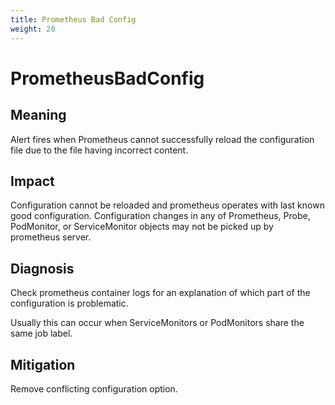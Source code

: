```yaml
---
title: Prometheus Bad Config
weight: 20
---
```


# PrometheusBadConfig

## Meaning

Alert fires when Prometheus cannot successfully reload the configuration file
due to the file having incorrect content.

## Impact

Configuration cannot be reloaded and prometheus operates with last known good
configuration.
Configuration changes in any of Prometheus, Probe, PodMonitor,
or ServiceMonitor objects may not be picked up by prometheus server.

## Diagnosis

Check prometheus container logs for an explanation of which part of the
configuration is problematic.

Usually this can occur when ServiceMonitors or
PodMonitors share the same job label.

## Mitigation

Remove conflicting configuration option.
